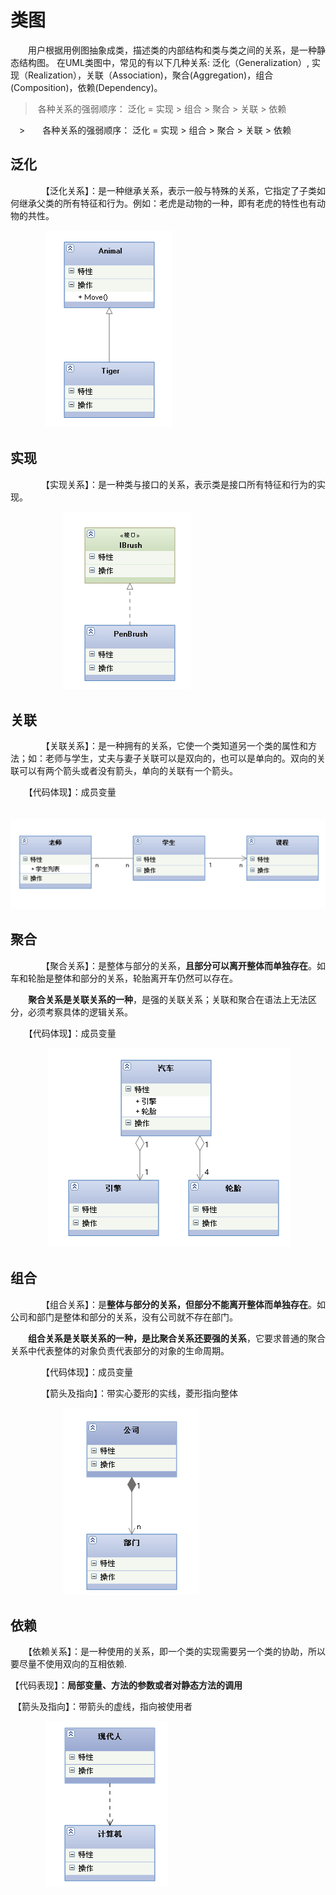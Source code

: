 # 类图

　　用户根据用例图抽象成类，描述类的内部结构和类与类之间的关系，是一种静态结构图。 在UML类图中，常见的有以下几种关系: 泛化（Generalization）,  实现（Realization），关联（Association)，聚合(Aggregation)，组合(Composition)，依赖(Dependency)。

> ​	各种关系的强弱顺序： 泛化 = 实现 > 组合 > 聚合 > 关联 > 依赖

  　>　　各种关系的强弱顺序： 泛化 = 实现 > 组合 > 聚合 > 关联 > 依赖

## 泛化

　　　　【泛化关系】：是一种继承关系，表示一般与特殊的关系，它指定了子类如何继承父类的所有特征和行为。例如：老虎是动物的一种，即有老虎的特性也有动物的共性。

　　　　![img](assets/1039166-20170321201557111-126059969.png)

## 实现

　　　　【实现关系】：是一种类与接口的关系，表示类是接口所有特征和行为的实现。

　　　　　　![img](assets/1039166-20170321201852174-1420911862.png)

## 关联

 　　　　【关联关系】：是一种拥有的关系，它使一个类知道另一个类的属性和方法；如：老师与学生，丈夫与妻子关联可以是双向的，也可以是单向的。双向的关联可以有两个箭头或者没有箭头，单向的关联有一个箭头。

​        　 【代码体现】：成员变量

　　　　　　![img](assets/1039166-20170321202253518-1954405997.png)

## 聚合　

　　　　【聚合关系】：是整体与部分的关系，**且部分可以离开整体而单独存在**。如车和轮胎是整体和部分的关系，轮胎离开车仍然可以存在。

​        　　**聚合关系是关联关系的一种**，是强的关联关系；关联和聚合在语法上无法区分，必须考察具体的逻辑关系。

​        　 【代码体现】：成员变量

　　　　  ![img](assets/1039166-20170321202728440-271683188.png)

## 组合

　　　　【组合关系】：是**整体与部分的关系，但部分不能离开整体而单独存在**。如公司和部门是整体和部分的关系，没有公司就不存在部门。

​       　　**组合关系是关联关系的一种，是比聚合关系还要强的关系**，它要求普通的聚合关系中代表整体的对象负责代表部分的对象的生命周期。

　　　　【代码体现】：成员变量

　　　　【箭头及指向】：带实心菱形的实线，菱形指向整体

　　　　　　![img](assets/1039166-20170321202943486-1209151687.png)　　　　

## 依赖　　

   　　【依赖关系】：是一种使用的关系，即一个类的实现需要另一个类的协助，所以要尽量不使用双向的互相依赖.

​        【代码表现】：**局部变量、方法的参数或者对静态方法的调用**

​        【箭头及指向】：带箭头的虚线，指向被使用者

　　　　![img](assets/1039166-20170321203042377-380201384.png)

